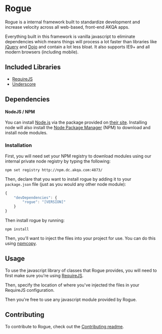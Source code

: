 # Rogue

Rogue is a internal framework built to standardize development and increase velocity across all web-based, front-end AKQA apps.

Everything built in this framework is vanilla javascript to eliminate dependencies which means things will process a lot faster than libraries like [jQuery](http://jquery.com/) and [Dojo](http://dojotoolkit.org/) and contain a lot less bloat. It also supports IE9+ and all modern browsers (including mobile).

## Included Libraries

* [RequireJS](http://requirejs.org/)
* [Underscore](http://underscorejs.org/)

## Dependencies

#### NodeJS / NPM

You can install [Node.js](http://www.nodejs.org/) via the package provided on [their site](http://www.nodejs.org). Installing node will also install the [Node Package Manager](https://github.com/npm/npm) (NPM) to download and install node modules.

### Installation

First, you will need set your NPM registry to download modules using our internal private node registry by typing the following:

```
npm set registry http://npm.dc.akqa.com:4873/
```

Then, declare that you want to install rogue by adding it to your `package.json` file (just as you would any other node module):

```javascript
{
    "devDependencies": {
        "rogue": "[VERSION]"
    }
}
```

Then install rogue by running:

```
npm install
```

Then, you'll want to inject the files into your project for use. You can do this using [npmcopy](https://github.com/timmywil/grunt-npmcopy).

<a name="usage"></a>
## Usage

To use the javascript library of classes that Rogue provides, you will need to first make sure you're using [RequireJS](http://requirejs.org/).

Then, specify the location of where you've injected the files in your RequireJS configuration.

Then you're free to use any javascript module provided by Rogue.

## Contributing

To contribute to Rogue, check out the [Contributing readme](https://github.com/AKQADC/rogue/blob/master/CONTRIBUTING.md).